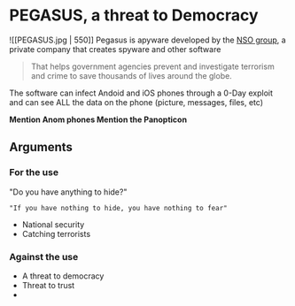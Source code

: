 # PEGASUS, a threat to Democracy
![[PEGASUS.jpg | 550]]
Pegasus is apyware developed by the [NSO group](https://www.nsogroup.com/), a private company that creates spyware and other software 
> That helps government agencies prevent and investigate terrorism and crime to save thousands of lives around the globe.

The software can infect Andoid and iOS phones through a 0-Day exploit and can see ALL the data on the phone (picture, messages, files, etc)

**Mention Anom phones
Mention the Panopticon**

## Arguments
### For the use
"Do you have anything to hide?"

	"If you have nothing to hide, you have nothing to fear"

 - National security
 - Catching terrorists

### Against the use
 - A threat to democracy
 - Threat to trust
 - 